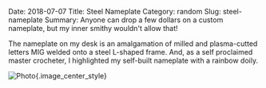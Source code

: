 Date: 2018-07-07
Title: Steel Nameplate
Category: random
Slug: steel-nameplate
Summary: Anyone can drop a few dollars on a custom nameplate, but my inner smithy wouldn't allow that!

The nameplate on my desk is an amalgamation of milled and plasma-cutted letters MIG 
welded onto a steel L-shaped frame. And, as a self proclaimed master crocheter, I highlighted
my self-built nameplate with a rainbow doily.

![Photo]({attach}/assets/random/2018/steel-nameplate.jpg){.image_center_style}

